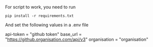 For script to work, you need to run 

`pip install -r requirements.txt`

And set the following values in a .env file

api-token = "github token"
base_url = "https://github.organisation.com/api/v3"
organisation = "organisation"